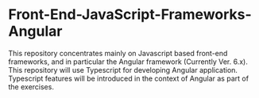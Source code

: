 # Front-End-JavaScript-Frameworks-Angular
This repository concentrates mainly on Javascript based front-end frameworks, and in particular the Angular framework (Currently Ver. 6.x). 
This repository will use Typescript for developing Angular application. Typescript features will be introduced in the context of Angular as part of the exercises.
